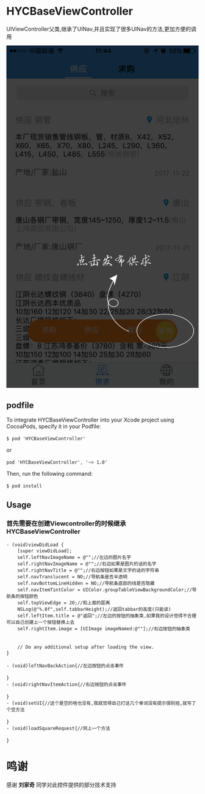 # HYCBaseViewController
UIViewController父类,继承了UINav,并且实现了很多UINav的方法,更加方便的调用

[![Bug Report Flow](bbbb.png)](bbbb.png)

## podfile
To integrate HYCBaseViewController into your Xcode project using CocoaPods, specify it in your Podfile:

`$ pod 'HYCBaseViewController'`

or

`pod 'HYCBaseViewController', '~> 1.0'`

Then, run the following command:

`$ pod install`

## Usage
### 首先需要在创建Viewcontroller的时候继承HYCBaseViewController
```
- (void)viewDidLoad {
    [super viewDidLoad];
    self.leftNavImageName = @"";//左边的图片名字
    self.rightNavImageName = @"";//右边如果是图片的话的名字
    self.rightNavTitle = @"";//右边按钮如果是文字的话的字符串
    self.navTranslucent = NO;//导航条是否半透明
    self.navBottomLineHidden = NO;//导航条底部的线是否隐藏
    self.navItemTintColor = UIColor.groupTableViewBackgroundColor;//导航条的按钮颜色
    self.topViewEdge = 20;//和上面的距离
    NSLog(@"%.0f",self.tabbarHeight);//返回tabbar的高度(只能读)
    self.leftItem.title = @"返回";//左边的按钮的抽象类,如果我的设计觉得不合理可以自己创建上一个按钮替换上去
    self.rightItem.image = [UIImage imageNamed:@""];//右边按钮的抽象类
    
    
    // Do any additional setup after loading the view.
}

- (void)leftNavBackAction{//左边按钮的点击事件
    
}
- (void)rightNavItemAction{//右边按钮的点击事件
    
}
- (void)setUI{//这个是空的啥也没有,我就觉得自己打这几个单词没有提示很别扭,就写了个空方法
    
}
- (void)loadSquareRequest{//同上一个方法
    
}
```
# 鸣谢
感谢 __刘家奇__ 同学对此控件提供的部分技术支持
